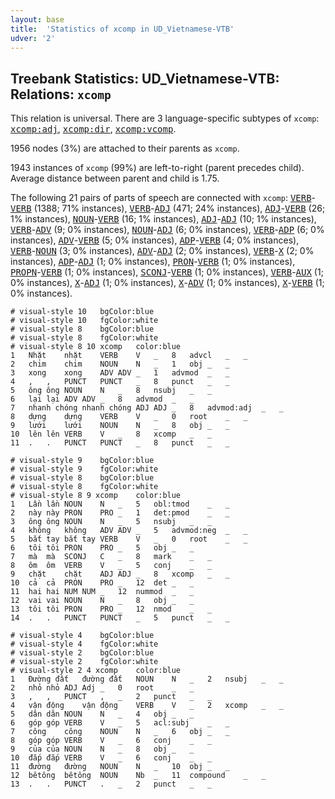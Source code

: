 ```yaml
---
layout: base
title:  'Statistics of xcomp in UD_Vietnamese-VTB'
udver: '2'
---
```


## Treebank Statistics: UD_Vietnamese-VTB: Relations: `xcomp`

This relation is universal.
There are 3 language-specific subtypes of `xcomp`: <tt><a href="vi_vtb-dep-xcomp-adj.html">xcomp:adj</a></tt>, <tt><a href="vi_vtb-dep-xcomp-dir.html">xcomp:dir</a></tt>, <tt><a href="vi_vtb-dep-xcomp-vcomp.html">xcomp:vcomp</a></tt>.

1956 nodes (3%) are attached to their parents as `xcomp`.

1943 instances of `xcomp` (99%) are left-to-right (parent precedes child).
Average distance between parent and child is 1.75.

The following 21 pairs of parts of speech are connected with `xcomp`: <tt><a href="vi_vtb-pos-VERB.html">VERB</a></tt>-<tt><a href="vi_vtb-pos-VERB.html">VERB</a></tt> (1388; 71% instances), <tt><a href="vi_vtb-pos-VERB.html">VERB</a></tt>-<tt><a href="vi_vtb-pos-ADJ.html">ADJ</a></tt> (471; 24% instances), <tt><a href="vi_vtb-pos-ADJ.html">ADJ</a></tt>-<tt><a href="vi_vtb-pos-VERB.html">VERB</a></tt> (26; 1% instances), <tt><a href="vi_vtb-pos-NOUN.html">NOUN</a></tt>-<tt><a href="vi_vtb-pos-VERB.html">VERB</a></tt> (16; 1% instances), <tt><a href="vi_vtb-pos-ADJ.html">ADJ</a></tt>-<tt><a href="vi_vtb-pos-ADJ.html">ADJ</a></tt> (10; 1% instances), <tt><a href="vi_vtb-pos-VERB.html">VERB</a></tt>-<tt><a href="vi_vtb-pos-ADV.html">ADV</a></tt> (9; 0% instances), <tt><a href="vi_vtb-pos-NOUN.html">NOUN</a></tt>-<tt><a href="vi_vtb-pos-ADJ.html">ADJ</a></tt> (6; 0% instances), <tt><a href="vi_vtb-pos-VERB.html">VERB</a></tt>-<tt><a href="vi_vtb-pos-ADP.html">ADP</a></tt> (6; 0% instances), <tt><a href="vi_vtb-pos-ADV.html">ADV</a></tt>-<tt><a href="vi_vtb-pos-VERB.html">VERB</a></tt> (5; 0% instances), <tt><a href="vi_vtb-pos-ADP.html">ADP</a></tt>-<tt><a href="vi_vtb-pos-VERB.html">VERB</a></tt> (4; 0% instances), <tt><a href="vi_vtb-pos-VERB.html">VERB</a></tt>-<tt><a href="vi_vtb-pos-NOUN.html">NOUN</a></tt> (3; 0% instances), <tt><a href="vi_vtb-pos-ADV.html">ADV</a></tt>-<tt><a href="vi_vtb-pos-ADJ.html">ADJ</a></tt> (2; 0% instances), <tt><a href="vi_vtb-pos-VERB.html">VERB</a></tt>-<tt><a href="vi_vtb-pos-X.html">X</a></tt> (2; 0% instances), <tt><a href="vi_vtb-pos-ADP.html">ADP</a></tt>-<tt><a href="vi_vtb-pos-ADJ.html">ADJ</a></tt> (1; 0% instances), <tt><a href="vi_vtb-pos-PRON.html">PRON</a></tt>-<tt><a href="vi_vtb-pos-VERB.html">VERB</a></tt> (1; 0% instances), <tt><a href="vi_vtb-pos-PROPN.html">PROPN</a></tt>-<tt><a href="vi_vtb-pos-VERB.html">VERB</a></tt> (1; 0% instances), <tt><a href="vi_vtb-pos-SCONJ.html">SCONJ</a></tt>-<tt><a href="vi_vtb-pos-VERB.html">VERB</a></tt> (1; 0% instances), <tt><a href="vi_vtb-pos-VERB.html">VERB</a></tt>-<tt><a href="vi_vtb-pos-AUX.html">AUX</a></tt> (1; 0% instances), <tt><a href="vi_vtb-pos-X.html">X</a></tt>-<tt><a href="vi_vtb-pos-ADJ.html">ADJ</a></tt> (1; 0% instances), <tt><a href="vi_vtb-pos-X.html">X</a></tt>-<tt><a href="vi_vtb-pos-ADV.html">ADV</a></tt> (1; 0% instances), <tt><a href="vi_vtb-pos-X.html">X</a></tt>-<tt><a href="vi_vtb-pos-VERB.html">VERB</a></tt> (1; 0% instances).


~~~ conllu
# visual-style 10	bgColor:blue
# visual-style 10	fgColor:white
# visual-style 8	bgColor:blue
# visual-style 8	fgColor:white
# visual-style 8 10 xcomp	color:blue
1	Nhặt	nhặt	VERB	V	_	8	advcl	_	_
2	chim	chim	NOUN	N	_	1	obj	_	_
3	xong	xong	ADV	ADV	_	1	advmod	_	_
4	,	,	PUNCT	PUNCT	_	8	punct	_	_
5	ông	ông	NOUN	N	_	8	nsubj	_	_
6	lại	lại	ADV	ADV	_	8	advmod	_	_
7	nhanh chóng	nhanh chóng	ADJ	ADJ	_	8	advmod:adj	_	_
8	dựng	dựng	VERB	V	_	0	root	_	_
9	lưới	lưới	NOUN	N	_	8	obj	_	_
10	lên	lên	VERB	V	_	8	xcomp	_	_
11	.	.	PUNCT	PUNCT	_	8	punct	_	_

~~~


~~~ conllu
# visual-style 9	bgColor:blue
# visual-style 9	fgColor:white
# visual-style 8	bgColor:blue
# visual-style 8	fgColor:white
# visual-style 8 9 xcomp	color:blue
1	Lần	lần	NOUN	N	_	5	obl:tmod	_	_
2	này	này	PRON	PRO	_	1	det:pmod	_	_
3	ông	ông	NOUN	N	_	5	nsubj	_	_
4	không	không	ADV	ADV	_	5	advmod:neg	_	_
5	bắt tay	bắt tay	VERB	V	_	0	root	_	_
6	tôi	tôi	PRON	PRO	_	5	obj	_	_
7	mà	mà	SCONJ	C	_	8	mark	_	_
8	ôm	ôm	VERB	V	_	5	conj	_	_
9	chặt	chặt	ADJ	ADJ	_	8	xcomp	_	_
10	cả	cả	PRON	PRO	_	12	det	_	_
11	hai	hai	NUM	NUM	_	12	nummod	_	_
12	vai	vai	NOUN	N	_	8	obj	_	_
13	tôi	tôi	PRON	PRO	_	12	nmod	_	_
14	.	.	PUNCT	PUNCT	_	5	punct	_	_

~~~


~~~ conllu
# visual-style 4	bgColor:blue
# visual-style 4	fgColor:white
# visual-style 2	bgColor:blue
# visual-style 2	fgColor:white
# visual-style 2 4 xcomp	color:blue
1	Đường đất	đường đất	NOUN	N	_	2	nsubj	_	_
2	nhỏ	nhỏ	ADJ	Adj	_	0	root	_	_
3	,	,	PUNCT	,	_	2	punct	_	_
4	vận động	vận động	VERB	V	_	2	xcomp	_	_
5	dân	dân	NOUN	N	_	4	obj	_	_
6	góp	góp	VERB	V	_	5	acl:subj	_	_
7	công	công	NOUN	N	_	6	obj	_	_
8	góp	góp	VERB	V	_	6	conj	_	_
9	của	của	NOUN	N	_	8	obj	_	_
10	đắp	đắp	VERB	V	_	6	conj	_	_
11	đường	đường	NOUN	N	_	10	obj	_	_
12	bêtông	bêtông	NOUN	Nb	_	11	compound	_	_
13	.	.	PUNCT	.	_	2	punct	_	_

~~~


